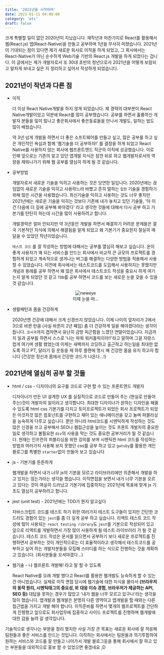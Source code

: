 ```yaml
---
title: '2021년을 시작하며'
date: 2021-01-11 04:00:00
category: 'etc'
draft: false
---
```


크게 특별할 일이 없던 2020년이 지났습니다. 재작년과 마찬가지로 React를 활용해서 웹(React.js) 앱(React-Native)을 만들고 공부하며 1년을 무사히 마쳤습니다. 2021년이 기대되는 점이 있다면 제가 새로운 회사로 이직을 하게 되었고, 그 회사에서는 React-Native가 아닌 순수하게 Web기술 기반의 React.js 개발을 하게 되었다는 겁니다. 이 글에서는 제가 개발자로서 또 30대 초반의 청년으로서 2021년을 어떻게 보람되고 알차게 보내고 싶은 지 정리하고 싶어서 작성하게 되었습니다.

## 2021년이 작년과 다른 점

- 이직

  더 이상 React Native개발을 하지 않게 되었습니다. 제 경력의 대부분이 React Native개발이었고 덕분에 React를 많이 공부했습니다. 공부를 하면서 훌륭하신 개발자 분들을 많이 많나고 좋은회사에서 좋은동료들을 만나서 개발도, 일하는 법도 많이 배웠습니다.

  약 3년 넘게 개발을 하면서 더 좋은 소프트웨어를 만들고 싶고, 많은 공부를 하고 싶은 개인적인 욕심과 함께 '웹기술을 더 공부하자!' 를 결정을 하게 되었고 React Native를 사용하지 않는 회사에 웹프론트엔드 직군의 이직에 성공했습니다. 이로 인해 앞으로는 기존의 알고 있던 앱개발 지식은 잠깐 뒤로 하고 웹개발자로서의 역량을 채워나가기 위해 웹 공부를 열심히 하게 될 것 같습니다.

- 공부방법

  개발자로서 새로운 기술을 익히고 사용하는 것은 당연한 일입니다. 2020년에는 끊임없이 새로운 기술을 익히고 사용하느라 바빴고 흔히 말하는 `힙한` 기술을 경험하기 위해 많은 시간을 사용했습니다. 최신기술을 익히고 사용하는 것도 너무 좋지만 2021년에는 새로운 기술을 익히는 것보다 기존에 내가 놓치고 있던 기술들, '아 이건 다음에 더 깊에 공부해 봐야겠다' 라고 생각한 것들에 대해서 다시 공부 하고 기본기를 탄탄히 하는데 시간을 많이 사용하려고 합니다.

  개발경럭은 얼마 안되지만 약 3년동안 개발을 하면서 해결하기 어려운 문제들은 결국 기본적인 지식에 의해서 해결됨을 알게 되었고 왜 기본기가 중요한지 절실히 깨달을 수 있었던 작년이었습니다.

  `테스트 코드` 를 잘 작성하는 방법에 대해서는 공부를 열심히 해보고 싶습니다. 운이 좋게 사용자가 꽤 되는 서비스를 만드는 회사에서 비교적 큰 규모의 프로젝트를 경험하게 되었고 계속적으로 생겨나는 버그를 해결하는 다양한 방법을 적용해서 사용할 수 있었습니다. 이전에 회사에서는 테스트코드를 도입해서 사용하지는 못했지만 개념과 용례를 공부 하면서 왜 많은 회사에서 테스트코드 작성을 중요시 하게 여기는지 알게 되었던 것 같고 `TDD`를 공부 하면서 코드를 보는 새로운 눈을 갖을 수 있을 것 같습니다.

  <div align="center">
    <img src="https://media.giphy.com/media/WrINh8RmgeQKyjeppF/giphy.gif" alt="neweye">
    <figcaption>이제 눈을 떠...</figcaption>
  <div>

- 생활패턴과 몸을 건강하게

  2020년엔 건강에 대해서 크게 신경쓰지 않았습니다. 이제 나이의 앞자리가 2에서 3으로 바뀐 만큼 (사실 바뀐지 2년 째임) 좀 더 건강하게 일을 해야겠다라는 생각이 듭니다. `코시국`까지 겹치면서 유난히 금방 피곤함을 느꼈던 연말이었습니다. 지금까지 일과 공부를 하면서 스스로 '나는 파워 워커홀릭이야!!'라고 말하며 그걸 자랑스럽게 여기며 생활 했었는데 이제는 새벽까지 코딩하고 출근하고 하는일을 최대한 없도록 하고 PT, 달리기 등 운동을 제 하루 플랜에 명시 해 건강한 몸을 유지 하고자 합니다 (건강한 정신과 몸에서 건강한 코드가 나온다...!)

## 2021년에 열심히 공부 할 것들

- html / css - 디자이너의 요구를 코드로 구현 할 수 있는 프론트엔드 개발자

  디자이너가 만든 UI 설계한 UX 를 실질적으로 코드로 만들어 주는 (현실로 만들어주는)것이 개발자의 일이라고 생각합니다. 최대한 디자이너가 원하는 디자인을 해줄 수 있도록 html css 기본기를 다지고 토이프로젝트가 되었든 회사 프로젝트가 되었든 이것저것 많은 컴포넌트를 구현하고 재미 있는 애니메이션을 갖고 놀며 퍼블리싱을 능숙하게 다루고 싶습니다. 뿐만 아니라 html코드를 시멘틱하게 작성하는 것도 많은 신경을 쓰고 공부해서 SEO나 웹접근성을 높이는 것도 프론트 개발자의 중요한 일로 생각하고 불필요한 `div`의 사용을 막는 것도 중요한 공부거리가 될 것 같습니다. 현재는 인프런의 퍼블리싱을 위한 강의를 보며 시멘틱한 html 코드를 작성하는 방법과 여러가지 사용해 보지 못했던 css를 공부 하고 있고 `gatsby`를 활용한 개인 블로그를 특별한 `starter`없이 만들어 보고 있습니다

- js - 기본기를 튼튼하게

  웹개발을 하면서 내가 너무 js의 기본을 모르고 라이브러리에만 의존해서 개발을 하고 있지는 않는가라는 생각을 했습니다. 이직면접을 보면서 내가 너무 기본을 모르고 있다는 것이 여실히 드러났고 기본기에 집중하자는 2021년에 목표에 맞게 js 기초도 열심히 공부하려고 합니다.

- jest (unit test) - 2021년에는 TDD가 뭔지 알고싶다

  자바스크립트 코드를 테스트 하기 위한 여러가지 테스트 도구들이 있지만 간단한 코드라도 경험이 있는 `jest`를 좀 더 깊게 공부 하고 싶습니다. 리액트 테스트 코드 작성에 많이 사용되는 `react testing ribrary`도 `jest`를 기본으로 작성되어 있고 앞으로 리액트를 개발하면서 가장 많이 사용하게 될 테스트 라이브러리 가 될 것 같습니다. 테스트 코드 작성은 문서를 읽으면서 공부하기 보다 새로운 프로젝트를 진행하면서 공부하는 것이 개인적으로는 더 효율적이라고 생각해서 테스트코드를 공부하고 싶어 하는 개발자분들을 모집해 스터디를 하는 식으로 진행하는 것을 계획하고 있습니다. (회사분들을 꼬셔야겠다...)

- 웹기술 - 나 웹프론트 개발해! 라고 말 할 수 있도록

  React Native를 오래 개발 했다고 React를 활용한 웹개발도 능숙하게 할 수 있는 건 아니었습니다. 실제로 이직 면접 당시에 웹기술에 대한 지식을 몰라서 <strong>(브라우저의 동작 원리, 시멘틱태그의 중요성, IE 대응 이슈 경험, 브라우저가 제공하는 API, SEO 등)</strong> 대답을 못하는 경우가 많았고 '내가 웹을 너무 모르고 있구나'라는 생각을 많이 했습니다. 앱개발과 웹개발은 분명히 다른 영역이고 앱개발을 할 때와는 다른 접근법을 가지고 개발 해야 합니다. 이직준비를 하면서 몇개의 웹프로젝트를 간단하게 진행했고 앞으로도 회사업무에 집중하고 사이드 프로젝트를 진행하며 웹개발에 대한 감을 늘려 갈 생각입니다.

기술적으로 생각나는 부분을 정리 했지만 사실 가장 큰 목표는 새로운 회사에 잘 적응해 팀원들과 좋은 서비스를 만드는 것입니다. 이직하는 회사에서는 팀원들과 의기투합하여 원하는 서비스와 코드를 잘 만들고 나아가서 개발 블로그등을 통해 회사에서 잘 하고 있는 부분들을 대외적으로 홍보 할 수 있었으면 좋겠네요 ;D
